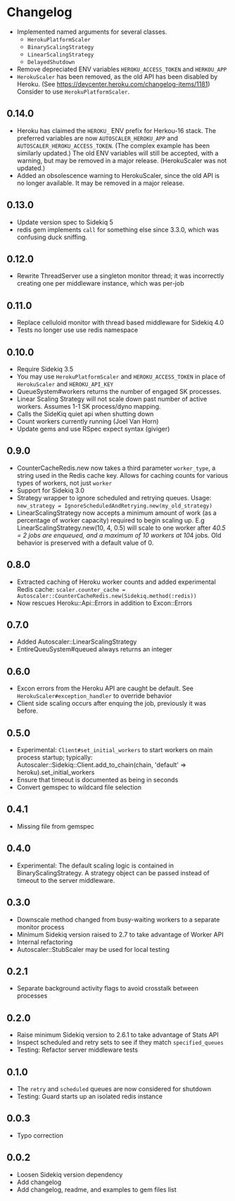 # Changelog

- Implemented named arguments for several classes.
  - `HerokuPlatformScaler`
  - `BinaryScalingStrategy`
  - `LinearScalingStrategy`
  - `DelayedShutdown`
- Remove depreciated ENV variables `HEROKU_ACCESS_TOKEN` and `HERKOU_APP`
- `HerokuScaler` has been removed, as the old API has been disabled by Heroku. (See <https://devcenter.heroku.com/changelog-items/1181>)
  Consider to use `HerokuPlatformScaler`.

## 0.14.0

- Heroku has claimed the `HEROKU_` ENV prefix for Herkou-16 stack. The preferred variables are now `AUTOSCALER_HEROKU_APP` and `AUTOSCALER_HEROKU_ACCESS_TOKEN`. (The complex example has been similarly updated.) The old ENV variables will still be accepted, with a warning, but may be removed in a major release. (HerokuScaler was not updated.)
- Added an obsolescence warning to HerokuScaler, since the old API is no longer available. It may be removed in a major release.

## 0.13.0

- Update version spec to Sidekiq 5
- redis gem implements `call` for something else since 3.3.0, which was confusing duck sniffing.

## 0.12.0

- Rewrite ThreadServer use a singleton monitor thread; it was incorrectly creating one per middleware instance, which was per-job

## 0.11.0

- Replace celluloid monitor with thread based middleware for Sidekiq 4.0
- Tests no longer use use redis namespace

## 0.10.0

- Require Sidekiq 3.5
- You may use `HerokuPlatformScaler` and `HEROKU_ACCESS_TOKEN` in place of `HerokuScaler` and `HEROKU_API_KEY`
- QueueSystem#workers returns the number of engaged SK processes.
- Linear Scaling Strategy will not scale down past number of active workers. Assumes 1-1 SK process/dyno mapping.
- Calls the SideKiq quiet api when shutting down
- Count workers currently running (Joel Van Horn)
- Update gems and use RSpec expect syntax (giviger)

## 0.9.0

- CounterCacheRedis.new now takes a third parameter `worker_type`, a string used in the
  Redis cache key. Allows for caching counts for various types of workers, not just `worker`
- Support for Sidekiq 3.0
- Strategy wrapper to ignore scheduled and retrying queues. Usage:
    ``new_strategy = IgnoreScheduledAndRetrying.new(my_old_strategy)``
- LinearScalingStrategy now accepts a minimum amount of work (as a percentage of worker capacity)
  required to begin scaling up. E.g LinearScalingStrategy.new(10, 4, 0.5) will scale to one worker
  after 4*0.5 = 2 jobs are enqueued, and a maximum of 10 workers at 10*4 jobs. Old behavior is preserved
  with a default value of 0.

## 0.8.0

- Extracted caching of Heroku worker counts and added experimental Redis cache:
    ``scaler.counter_cache = Autoscaler::CounterCacheRedis.new(Sidekiq.method(:redis))``
- Now rescues Heroku::Api::Errors in addition to Excon::Errors

## 0.7.0

- Added Autoscaler::LinearScalingStrategy
- EntireQueuSystem#queued always returns an integer

## 0.6.0

- Excon errors from the Heroku API are caught be default.  See `HerokuScaler#exception_handler` to override behavior
- Client side scaling occurs after enquing the job, previously it was before.

## 0.5.0

- Experimental: `Client#set_initial_workers` to start workers on main process startup; typically:
    Autoscaler::Sidekiq::Client.add_to_chain(chain, 'default' => heroku).set_initial_workers
- Ensure that timeout is documented as being in seconds
- Convert gemspec to wildcard file selection

## 0.4.1

- Missing file from gemspec

## 0.4.0

- Experimental: The default scaling logic is contained in BinaryScalingStrategy.  A strategy object can be passed instead of timeout to the server middleware.

## 0.3.0

- Downscale method changed from busy-waiting workers to a separate monitor process
- Minimum Sidekiq version raised to 2.7 to take advantage of Worker API
- Internal refactoring
- Autoscaler::StubScaler may be used for local testing

## 0.2.1

- Separate background activity flags to avoid crosstalk between processes

## 0.2.0

- Raise minimum Sidekiq version to 2.6.1 to take advantage of Stats API
- Inspect scheduled and retry sets to see if they match `specified_queues`
- Testing: Refactor server middleware tests

## 0.1.0

- The `retry` and `scheduled` queues are now considered for shutdown
- Testing: Guard starts up an isolated redis instance

## 0.0.3

- Typo correction

## 0.0.2

- Loosen Sidekiq version dependency
- Add changelog
- Add changelog, readme, and examples to gem files list
